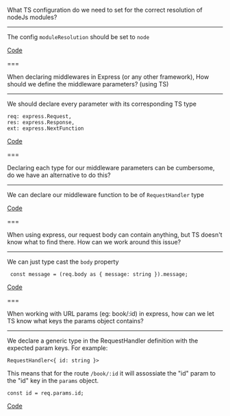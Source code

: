 What TS configuration do we need to set for the correct resolution of nodeJs modules?

---

The config `moduleResolution` should be set to `node`

[Code]()

===

When declaring middlewares in Express (or any other framework), How should we define the middleware parameters? (using TS)

---

We should declare every parameter with its corresponding TS type

```
req: express.Request,
res: express.Response,
ext: express.NextFunction
```

[Code]()

===

Declaring each type for our middleware parameters can be cumbersome, do we have an alternative to do this?

---

We can declare our middleware function to be of `RequestHandler` type

[Code]()

===

When using express, our request body can contain anything, but TS doesn't know what to find there. How can we work around this issue?

---

We can just type cast the `body` property

```
 const message = (req.body as { message: string }).message;
```

[Code]()

===

When working with URL params (eg: book/:id) in express, how can we let TS know what keys the params object contains?

---

We declare a generic type in the RequestHandler definition with the expected param keys. For example:

```
RequestHandler<{ id: string }>
```

This means that for the route `/book/:id` it will assossiate the "id" param to the "id" key in the `params` object.

```
const id = req.params.id;
```

[Code]()
